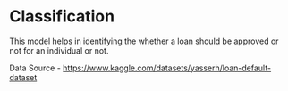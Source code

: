 # Classification

This model helps in identifying the whether a loan should be approved or not for an individual or not.

Data Source - https://www.kaggle.com/datasets/yasserh/loan-default-dataset
